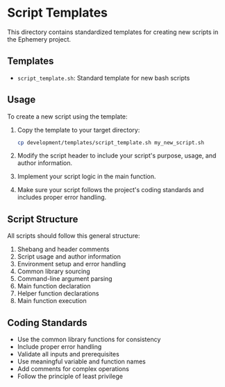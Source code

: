 # Script Templates

This directory contains standardized templates for creating new scripts in the Ephemery project.

## Templates

- `script_template.sh`: Standard template for new bash scripts

## Usage

To create a new script using the template:

1. Copy the template to your target directory:
   ```bash
   cp development/templates/script_template.sh my_new_script.sh
   ```

2. Modify the script header to include your script's purpose, usage, and author information.

3. Implement your script logic in the main function.

4. Make sure your script follows the project's coding standards and includes proper error handling.

## Script Structure

All scripts should follow this general structure:

1. Shebang and header comments
2. Script usage and author information
3. Environment setup and error handling
4. Common library sourcing
5. Command-line argument parsing
6. Main function declaration
7. Helper function declarations
8. Main function execution

## Coding Standards

- Use the common library functions for consistency
- Include proper error handling
- Validate all inputs and prerequisites
- Use meaningful variable and function names
- Add comments for complex operations
- Follow the principle of least privilege
